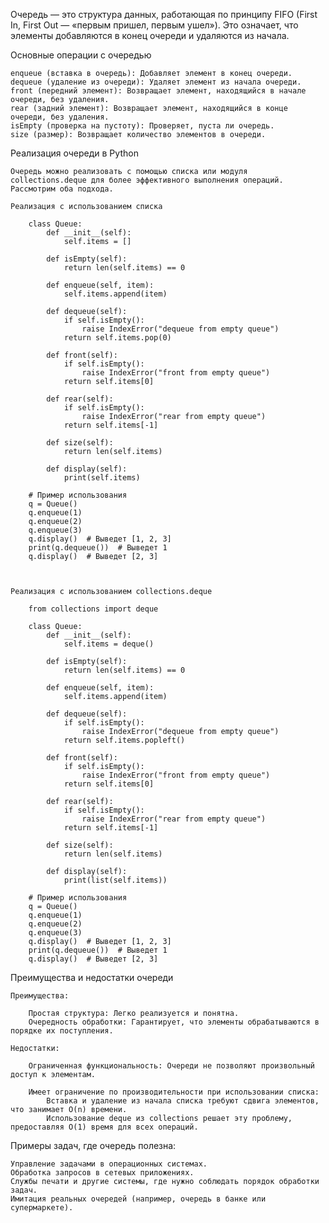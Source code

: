 Очередь — это структура данных, работающая по принципу FIFO (First In, First Out — «первым пришел, первым ушел»). 
Это означает, что элементы добавляются в конец очереди и удаляются из начала.

Основные операции с очередью

    enqueue (вставка в очередь): Добавляет элемент в конец очереди.
    dequeue (удаление из очереди): Удаляет элемент из начала очереди.
    front (передний элемент): Возвращает элемент, находящийся в начале очереди, без удаления.
    rear (задний элемент): Возвращает элемент, находящийся в конце очереди, без удаления.
    isEmpty (проверка на пустоту): Проверяет, пуста ли очередь.
    size (размер): Возвращает количество элементов в очереди.


Реализация очереди в Python

    Очередь можно реализовать с помощью списка или модуля collections.deque для более эффективного выполнения операций. Рассмотрим оба подхода.

    Реализация с использованием списка
        
        class Queue:
            def __init__(self):
                self.items = []
        
            def isEmpty(self):
                return len(self.items) == 0
        
            def enqueue(self, item):
                self.items.append(item)
        
            def dequeue(self):
                if self.isEmpty():
                    raise IndexError("dequeue from empty queue")
                return self.items.pop(0)
        
            def front(self):
                if self.isEmpty():
                    raise IndexError("front from empty queue")
                return self.items[0]
        
            def rear(self):
                if self.isEmpty():
                    raise IndexError("rear from empty queue")
                return self.items[-1]
        
            def size(self):
                return len(self.items)
        
            def display(self):
                print(self.items)
        
        # Пример использования
        q = Queue()
        q.enqueue(1)
        q.enqueue(2)
        q.enqueue(3)
        q.display()  # Выведет [1, 2, 3]
        print(q.dequeue())  # Выведет 1
        q.display()  # Выведет [2, 3]



    Реализация с использованием collections.deque
        
        from collections import deque
        
        class Queue:
            def __init__(self):
                self.items = deque()
        
            def isEmpty(self):
                return len(self.items) == 0
        
            def enqueue(self, item):
                self.items.append(item)
        
            def dequeue(self):
                if self.isEmpty():
                    raise IndexError("dequeue from empty queue")
                return self.items.popleft()
        
            def front(self):
                if self.isEmpty():
                    raise IndexError("front from empty queue")
                return self.items[0]
        
            def rear(self):
                if self.isEmpty():
                    raise IndexError("rear from empty queue")
                return self.items[-1]
        
            def size(self):
                return len(self.items)
        
            def display(self):
                print(list(self.items))
        
        # Пример использования
        q = Queue()
        q.enqueue(1)
        q.enqueue(2)
        q.enqueue(3)
        q.display()  # Выведет [1, 2, 3]
        print(q.dequeue())  # Выведет 1
        q.display()  # Выведет [2, 3]
    
    
Преимущества и недостатки очереди
    
    Преимущества:
    
        Простая структура: Легко реализуется и понятна.
        Очередность обработки: Гарантирует, что элементы обрабатываются в порядке их поступления.
    
    Недостатки:
    
        Ограниченная функциональность: Очереди не позволяют произвольный доступ к элементам.
        
        Имеет ограничение по производительности при использовании списка: 
            Вставка и удаление из начала списка требуют сдвига элементов, что занимает O(n) времени. 
            Использование deque из collections решает эту проблему, предоставляя O(1) время для всех операций.


Примеры задач, где очередь полезна:

    Управление задачами в операционных системах.
    Обработка запросов в сетевых приложениях.
    Службы печати и другие системы, где нужно соблюдать порядок обработки задач.
    Имитация реальных очередей (например, очередь в банке или супермаркете).

